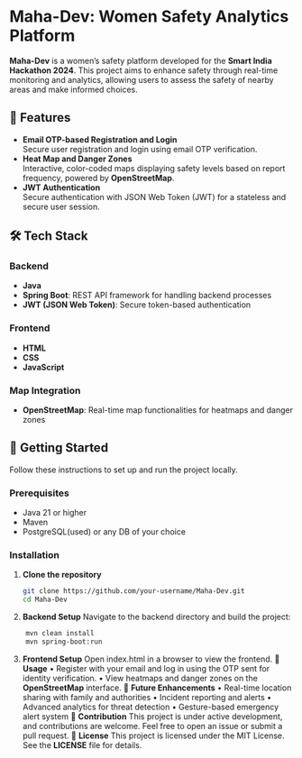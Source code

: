 # Maha-Dev: Women Safety Analytics Platform

**Maha-Dev** is a women’s safety platform developed for the **Smart India Hackathon 2024**. This project aims to enhance safety through real-time monitoring and analytics, allowing users to assess the safety of nearby areas and make informed choices.

## 🌟 Features

- **Email OTP-based Registration and Login**  
  Secure user registration and login using email OTP verification.
- **Heat Map and Danger Zones**  
  Interactive, color-coded maps displaying safety levels based on report frequency, powered by **OpenStreetMap**.
- **JWT Authentication**  
  Secure authentication with JSON Web Token (JWT) for a stateless and secure user session.

## 🛠️ Tech Stack

### Backend
- **Java**
- **Spring Boot**: REST API framework for handling backend processes
- **JWT (JSON Web Token)**: Secure token-based authentication

### Frontend
- **HTML**
- **CSS**
- **JavaScript**

### Map Integration
- **OpenStreetMap**: Real-time map functionalities for heatmaps and danger zones

## 🚀 Getting Started

Follow these instructions to set up and run the project locally.

### Prerequisites
- Java 21 or higher
- Maven
- PostgreSQL(used) or any DB of your choice

### Installation

1. **Clone the repository**
   ```bash
   git clone https://github.com/your-username/Maha-Dev.git
   cd Maha-Dev
2. **Backend Setup**
Navigate to the backend directory and build the project:
```bash
    mvn clean install
    mvn spring-boot:run
```
3. **Frontend Setup**
Open index.html in a browser to view the frontend.
🎯 **Usage**
•	Register with your email and log in using the OTP sent for identity verification.
•	View heatmaps and danger zones on the **OpenStreetMap** interface.
🔄 **Future Enhancements**
•	Real-time location sharing with family and authorities
•	Incident reporting and alerts
•	Advanced analytics for threat detection
•	Gesture-based emergency alert system
🤝 **Contribution**
This project is under active development, and contributions are welcome. Feel free to open an issue or submit a pull request.
📜 **License**
This project is licensed under the MIT License. See the **LICENSE** file for details.


